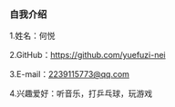 ### 自我介绍

1.姓名：何悦

2.GitHub：https://github.com/yuefuzi-nei

3.E-mail：2239115773@qq.com

4.兴趣爱好：听音乐，打乒乓球，玩游戏


